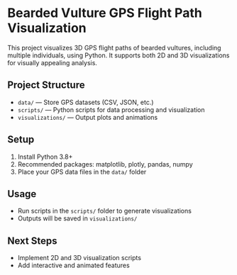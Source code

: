 # Bearded Vulture GPS Flight Path Visualization

This project visualizes 3D GPS flight paths of bearded vultures, including multiple individuals, using Python. It supports both 2D and 3D visualizations for visually appealing analysis.

## Project Structure
- `data/` — Store GPS datasets (CSV, JSON, etc.)
- `scripts/` — Python scripts for data processing and visualization
- `visualizations/` — Output plots and animations

## Setup
1. Install Python 3.8+
2. Recommended packages: matplotlib, plotly, pandas, numpy
3. Place your GPS data files in the `data/` folder

## Usage
- Run scripts in the `scripts/` folder to generate visualizations
- Outputs will be saved in `visualizations/`

## Next Steps
- Implement 2D and 3D visualization scripts
- Add interactive and animated features
